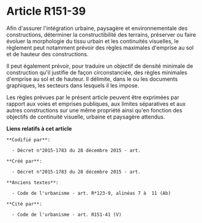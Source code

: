 # Article R151-39

Afin d'assurer l'intégration urbaine, paysagère et environnementale des constructions, déterminer la constructibilité des
terrains, préserver ou faire évoluer la morphologie du tissu urbain et les continuités visuelles, le règlement peut notamment
prévoir des règles maximales d'emprise au sol et de hauteur des constructions.

Il peut également prévoir, pour traduire un objectif de densité minimale de construction qu'il justifie de façon
circonstanciée, des règles minimales d'emprise au sol et de hauteur. Il délimite, dans le ou les documents graphiques, les
secteurs dans lesquels il les impose.

Les règles prévues par le présent article peuvent être exprimées par rapport aux voies et emprises publiques, aux limites
séparatives et aux autres constructions sur une même propriété ainsi qu'en fonction des objectifs de continuité visuelle,
urbaine et paysagère attendus.

**Liens relatifs à cet article**

	**Codifié par**:

	  - Décret n°2015-1783 du 28 décembre 2015 - art.

	**Créé par**:

	  - Décret n°2015-1783 du 28 décembre 2015 - art.

	**Anciens textes**:

	  - Code de l'urbanisme - art. R*123-9, alinéas 7 à  11 (Ab)

	**Cité par**:

	  - Code de l'urbanisme - art. R151-41 (V)
